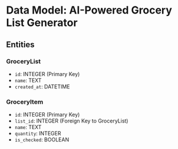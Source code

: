 # Data Model: AI-Powered Grocery List Generator

## Entities

### GroceryList

- `id`: INTEGER (Primary Key)
- `name`: TEXT
- `created_at`: DATETIME

### GroceryItem

- `id`: INTEGER (Primary Key)
- `list_id`: INTEGER (Foreign Key to GroceryList)
- `name`: TEXT
- `quantity`: INTEGER
- `is_checked`: BOOLEAN
